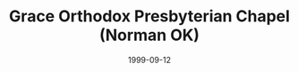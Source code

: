 ---
date: &id001 1999-09-12
end_date: null
location:
  address: 310 N. Findlay Avenue
  city: Norman
  state: OK
minister:
- end: 2003-01-01
  name: William Doerfel
  start: 1999-01-01
  type: supply
- end: 2007-01-01
  name: M. Scott Johnson
  start: 2003-01-01
  type: pastor
- end: null
  name: Todd P. Dole
  start: 2012-01-01
  type: pastor
ministers:
- William Doerfel
- M. Scott Johnson
- Todd P. Dole
name: Grace Orthodox Presbyterian Chapel
names:
- end: null
  name: Grace Orthodox Presbyterian Chapel
  start: 1999-09-12
origination_date: *id001
raw_data: "OKLAHOMA Norman\nGrace Orthodox Presbyterian Chapel  (September 12, 1999\u2013\
  \ )\n310 N. Findlay Avenue\nSupply: William Doerfel, 1999\u20132003\nPastors: M.\
  \ Scott Johnson, 2003\u20137\nTodd P. Dole, 2012\u2013"
received_from: MISSING
states:
- OK
status:
  active: true
  end_date: null
  reason: null
  received_from: null
  withdrawal_to: null
title: Grace Orthodox Presbyterian Chapel (Norman OK)

---